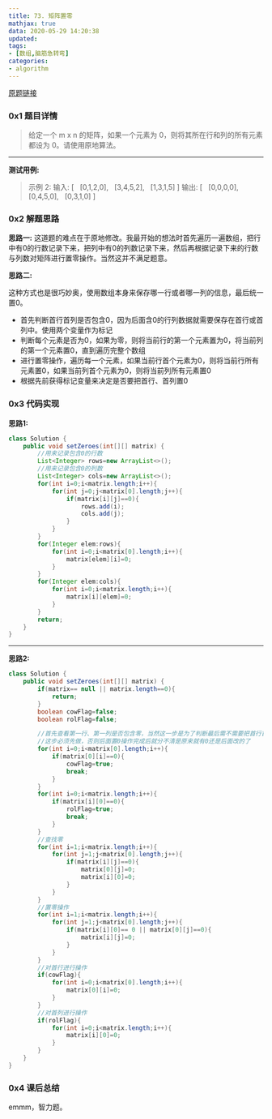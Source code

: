 ```yaml
---
title: 73. 矩阵置零
mathjax: true
data: 2020-05-29 14:20:38
updated:
tags:
- [数组,脑筋急转弯]
categories:
- algorithm
---
```


[原题链接](https://leetcode-cn.com/problems/set-matrix-zeroes/)

### 0x1 题目详情

>给定一个 m x n 的矩阵，如果一个元素为 0，则将其所在行和列的所有元素都设为 0。请使用原地算法。

---

**测试用例:**

>示例 2:
输入:
[
  [0,1,2,0],
  [3,4,5,2],
  [1,3,1,5]
]
输出:
[
  [0,0,0,0],
  [0,4,5,0],
  [0,3,1,0]
]

### 0x2 解题思路

**思路一:**
这道题的难点在于原地修改。我最开始的想法时首先遍历一遍数组，把行中有0的行数记录下来，把列中有0的列数记录下来，然后再根据记录下来的行数与列数对矩阵进行置零操作。当然这并不满足题意。

**思路二:**

这种方式也是很巧妙奥，使用数组本身来保存哪一行或者哪一列的信息，最后统一置0。

- 首先判断首行首列是否包含0，因为后面含0的行列数据就需要保存在首行或首列中。使用两个变量作为标记
- 判断每个元素是否为0，如果为零，则将当前行的第一个元素置为0，将当前列的第一个元素置0，直到遍历完整个数组
- 进行置零操作，遍历每一个元素，如果当前行首个元素为0，则将当前行所有元素置0，如果当前列首个元素为0，则将当前列所有元素置0
- 根据先前获得标记变量来决定是否要把首行、首列置0

### 0x3 代码实现

**思路1:**

``` java
class Solution {
    public void setZeroes(int[][] matrix) {
        //用来记录包含0的行数
        List<Integer> rows=new ArrayList<>();
        //用来记录包含0的列数
        List<Integer> cols=new ArrayList<>();
        for(int i=0;i<matrix.length;i++){
            for(int j=0;j<matrix[0].length;j++){
                if(matrix[i][j]==0){
                    rows.add(i);
                    cols.add(j);
                }
            }
        }
        for(Integer elem:rows){
            for(int i=0;i<matrix[0].length;i++){
                matrix[elem][i]=0;
            }
        }
        for(Integer elem:cols){
            for(int i=0;i<matrix.length;i++){
                matrix[i][elem]=0;
            }
        }
        return;
    }
}
```

---

**思路2:**

``` java
class Solution {
    public void setZeroes(int[][] matrix) {
        if(matrix== null || matrix.length==0){
            return;
        }
        boolean cowFlag=false;
        boolean rolFlag=false;

        //首先查看第一行、第一列是否包含零，当然这一步是为了判断最后需不需要把首行首列全部置零
        //这步必须先做，否则后面置0操作完成后就分不清是原来就有0还是后面改的了
        for(int i=0;i<matrix[0].length;i++){
            if(matrix[0][i]==0){
                cowFlag=true;
                break;
            }
        }
        for(int i=0;i<matrix.length;i++){
            if(matrix[i][0]==0){
                rolFlag=true;
                break;
            }
        }
        //查找零
        for(int i=1;i<matrix.length;i++){
            for(int j=1;j<matrix[0].length;j++){
                if(matrix[i][j]==0){
                    matrix[0][j]=0;
                    matrix[i][0]=0;
                }
            }
        }
        //置零操作
        for(int i=1;i<matrix.length;i++){
            for(int j=1;j<matrix[0].length;j++){
                if(matrix[i][0]== 0 || matrix[0][j]==0){
                    matrix[i][j]=0;
                }
            }
        }
        //对首行进行操作
        if(cowFlag){
            for(int i=0;i<matrix[0].length;i++){
                matrix[0][i]=0;
            }
        }
        //对首列进行操作
        if(rolFlag){
            for(int i=0;i<matrix.length;i++){
                matrix[i][0]=0;
            }
        }
    }
}
```

### 0x4 课后总结

emmm，智力题。
